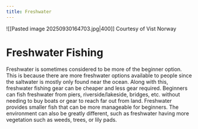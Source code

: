 ```yaml
---
title: Freshwater
---
```

![[Pasted image 20250930164703.jpg|400]]
Courtesy of Vist Norway
# Freshwater Fishing
Freshwater is sometimes considered to be more of the beginner option. This is because there are more freshwater options available to people since the saltwater is mostly only found near the ocean. Along with this, freshwater fishing gear can be cheaper and less gear required. Beginners can fish freshwater from piers, riverside/lakeside, bridges, etc. without needing to buy boats or gear to reach far out from land. Freshwater provides smaller fish that can be more manageable for beginners. The environment can also be greatly different, such as freshwater having more vegetation such as weeds, trees, or lily pads.